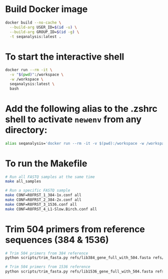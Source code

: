 # Build Docker image
```bash
docker build --no-cache \
  --build-arg USER_ID=$(id -u) \
  --build-arg GROUP_ID=$(id -g) \
  -t seqanalysis:latest .
```

# To start the interactive shell
```bash
docker run --rm -it \
  -v "$(pwd)":/workspace \
  -w /workspace \
  seqanalysis:latest \
  bash
```

# Add the following alias to the .zshrc shell to activate `newenv` from any directory:
```bash
alias seqanalysis='docker run --rm -it -v $(pwd):/workspace -w /workspace seqanalysis:latest'
```

# To run the Makefile
```bash
# Run all FASTQ samples at the same time
make all_samples

# Run a specific FASTQ sample
make CONF=R8FRST_1_384-1x.conf all
make CONF=R8FRST_2_384-2x.conf all
make CONF=R8FRST_3_1536.conf all
make CONF=R8FRST_4_L1-Slow.Birch.conf all
```

# Trim 504 primers from reference sequences (384 & 1536)
```bash
# Trim 504 primers from 384 reference
python scripts/trim_fasta.py refs/lib384_gene_full_with_504.fasta refs/lib384_gene_full_wo_504.fasta

# Trim 504 primers from 1536 reference
python scripts/trim_fasta.py refs/lib1536_gene_full_with_504.fasta refs/lib1536_gene_full_wo_504.fasta
```
